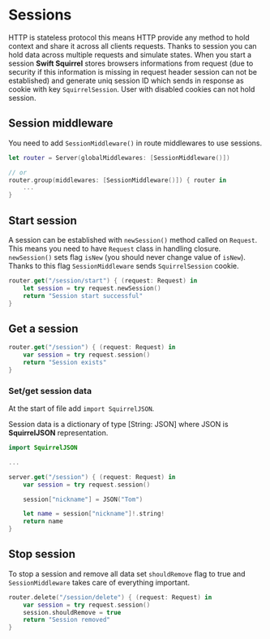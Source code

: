 # Sessions

HTTP is stateless protocol this means HTTP provide any method to hold context and share it across all clients requests. Thanks to session you can hold data across multiple requests and simulate states. When you start a session **Swift Squirrel** stores browsers informations from request (due to security if this information is missing in request header session can not be established) and generate uniq session ID which sends in response as cookie with key `SquirrelSession`. User with disabled cookies can not hold session.

## Session middleware

You need to add `SessionMiddleware()` in route middlewares to use sessions.

```swift
let router = Server(globalMiddlewares: [SessionMiddleware()])

// or
router.group(middlewares: [SessionMiddleware()]) { router in
    ...
}

```

## Start session

A session can be established with `newSession()` method called on `Request`. This means you need to have `Request` class in handling closure. `newSession()` sets flag `isNew` (you should never change value of `isNew`). Thanks to this flag `SessionMiddleware` sends `SquirrelSession` cookie.

```swift
router.get("/session/start") { (request: Request) in
    let session = try request.newSession()
    return "Session start successful"
}
```

## Get a session

```swift
router.get("/session") { (request: Request) in
    var session = try request.session()
    return "Session exists"
}
```

### Set/get session data

At the start of file add `import SquirrelJSON`.

Session data is a dictionary of type [String: JSON] where JSON is **SquirrelJSON** representation.

```swift
import SquirrelJSON

...

server.get("/session") { (request: Request) in
    var session = try request.session()

    session["nickname"] = JSON("Tom")

    let name = session["nickname"]!.string!
    return name
}

```

## Stop session

To stop a session and remove all data set `shouldRemove` flag to true and `SessionMiddleware` takes care of everything important.

```swift
router.delete("/session/delete") { (request: Request) in
    var session = try request.session()
    session.shouldRemove = true
    return "Session removed"
}
```
